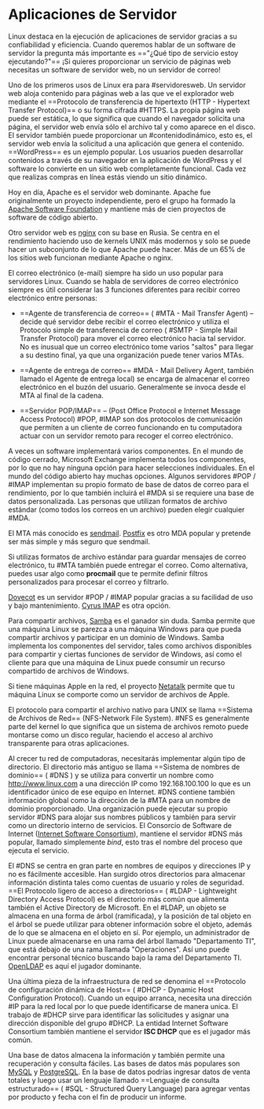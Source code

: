 # Aplicaciones de Servidor
Linux destaca en la ejecución de aplicaciones de servidor gracias a su confiabilidad y eficiencia. Cuando queremos hablar de un software de servidor la pregunta más importante es =="¿Qué tipo de servicio estoy ejecutando?"== ¡Si quieres proporcionar un servicio de páginas web necesitas un software de servidor web, no un servidor de correo!

Uno de los primeros usos de Linux era para #servidoresweb. Un servidor web aloja contenido para páginas web a las que ve el explorador web mediante el ==Protocolo de transferencia de hipertexto (HTTP - Hypertext Transfer Protocol)== o su forma cifrada #HTTPS. La propia página web puede ser estática, lo que significa que cuando el navegador solicita una página, el servidor web envía sólo el archivo tal y como aparece en el disco. El servidor también puede proporcionar un #contenidodinámico, esto es, el servidor web envía la solicitud a una aplicación que genera el contenido. ==WordPress== es un ejemplo popular. Los usuarios pueden desarrollar contenidos a través de su navegador en la aplicación de WordPress y el software lo convierte en un sitio web completamente funcional. Cada vez que realizas compras en línea estás viendo un sitio dinámico.

Hoy en día, Apache es el servidor web dominante. Apache fue originalmente un proyecto independiente, pero el grupo ha formado la [Apache Software Foundation](http://apache.org/) y mantiene más de cien proyectos de software de código abierto.

Otro servidor web es [nginx](http://nginx.org/) con su base en Rusia. Se centra en el rendimiento haciendo uso de kernels UNIX más modernos y solo se puede hacer un subconjunto de lo que Apache puede hacer. Más de un 65% de los sitios web funcionan mediante Apache o nginx.

El correo electrónico (e-mail) siempre ha sido un uso popular para servidores Linux. Cuando se habla de servidores de correo electrónico siempre es útil considerar las 3 funciones diferentes para recibir correo electrónico entre personas:

- ==Agente de transferencia de correo== ( #MTA - Mail Transfer Agent) – decide qué servidor debe recibir el correo electrónico y utiliza el Protocolo simple de transferencia de correo ( #SMTP - Simple Mail Transfer Protocol) para mover el correo electrónico hacia tal servidor. No es inusual que un correo electrónico tome varios "saltos" para llegar a su destino final, ya que una organización puede tener varios MTAs.

- ==Agente de entrega de correo== #MDA - Mail Delivery Agent, también llamado el Agente de entrega local) se encarga de almacenar el correo electrónico en el buzón del usuario. Generalmente se invoca desde el MTA al final de la cadena.

- ==Servidor POP/IMAP== – (Post Office Protocol e Internet Message Access Protocol) #POP, #IMAP son dos protocolos de comunicación que permiten a un cliente de correo funcionando en tu computadora actuar con un servidor remoto para recoger el correo electrónico.

A veces un software implementará varios componentes. En el mundo de código cerrado, Microsoft Exchange implementa todos los componentes, por lo que no hay ninguna opción para hacer selecciones individuales. En el mundo del código abierto hay muchas opciones. Algunos servidores #POP / #IMAP implementan su propio formato de base de datos de correo para el rendimiento, por lo que también incluirá el #MDA si se requiere una base de datos personalizada. Las personas que utilizan formatos de archivo estándar (como todos los correos en un archivo) pueden elegir cualquier #MDA.

El MTA más conocido es [sendmail](https://www.proofpoint.com/us/products/email-protection/open-source-email-solution). [Postfix](http://www.postfix.org/) es otro MDA popular y pretende ser más simple y más seguro que sendmail.

Si utilizas formatos de archivo estándar para guardar mensajes de correo electrónico, tu #MTA también puede entregar el correo. Como alternativa, puedes usar algo como **procmail** que te permite definir filtros personalizados para procesar el correo y filtrarlo.

[Dovecot](https://dovecot.org/) es un servidor #POP / #IMAP popular gracias a su facilidad de uso y bajo mantenimiento. [Cyrus IMAP](http://cyrusimap.web.cmu.edu/) es otra opción.

Para compartir archivos, [Samba](https://www.samba.org/) es el ganador sin duda. Samba permite que una máquina Linux se parezca a una máquina Windows para que pueda compartir archivos y participar en un dominio de Windows. Samba implementa los componentes del servidor, tales como archivos disponibles para compartir y ciertas funciones de servidor de Windows, así como el cliente para que una máquina de Linux puede consumir un recurso compartido de archivos de Windows.

Si tiene máquinas Apple en la red, el proyecto [Netatalk](http://netatalk.sourceforge.net/) permite que tu máquina Linux se comporte como un servidor de archivos de Apple.

El protocolo para compartir el archivo nativo para UNIX se llama ==Sistema de Archivos de Red== (NFS-Network File System). #NFS es generalmente parte del kernel lo que significa que un sistema de archivos remoto puede montarse como un disco regular, haciendo el acceso al archivo transparente para otras aplicaciones.

Al crecer tu red de computadoras, necesitarás implementar algún tipo de directorio. El directorio más antiguo se llama ==Sistema de nombres de dominio== ( #DNS ) y se utiliza para convertir un nombre como http://www.linux.com a una dirección IP como 192.168.100.100 lo que es un identificador único de ese equipo en Internet. #DNS contiene también información global como la dirección de la #MTA para un nombre de dominio proporcionado. Una organización puede ejecutar su propio servidor #DNS para alojar sus nombres públicos y también para servir como un directorio interno de servicios. El Consorcio de Software de Internet ([Internet Software Consortium](http://www.isc.org/)), mantiene el servidor #DNS más popular, llamado simplemente _bind_, esto tras el nombre del proceso que ejecuta el servicio.

El #DNS se centra en gran parte en nombres de equipos y direcciones IP y no es fácilmente accesible. Han surgido otros directorios para almacenar información distinta tales como cuentas de usuario y roles de seguridad. ==El Protocolo ligero de acceso a directorios== ( #LDAP - Lightweight Directory Access Protocol) es el directorio más común que alimenta también el Active Directory de Microsoft. En el #LDAP, un objeto se almacena en una forma de árbol (ramificada), y la posición de tal objeto en el árbol se puede utilizar para obtener información sobre el objeto, además de lo que se almacena en el objeto en sí. Por ejemplo, un administrador de Linux puede almacenarse en una rama del árbol llamado "Departamento TI", que está debajo de una rama llamada "Operaciones". Así uno puede encontrar personal técnico buscando bajo la rama del Departamento TI. [OpenLDAP](https://www.openldap.org/) es aquí el jugador dominante.

Una última pieza de la infraestructura de red se denomina el ==Protocolo de configuración dinámica de Host== ( #DHCP - Dynamic Host Configuration Protocol). Cuando un equipo arranca, necesita una dirección #IP para la red local por lo que puede identificarse de manera unica. El trabajo de #DHCP sirve para identificar las solicitudes y asignar una dirección disponible del grupo #DHCP. La entidad Internet Software Consortium también mantiene el servidor **ISC DHCP** que es el jugador más común.

Una base de datos almacena la información y también permite una recuperación y consulta fáciles. Las bases de datos más populares son [MySQL](https://dev.mysql.com/) y [PostgreSQL](https://www.postgresql.org/). En la base de datos podrías ingresar datos de venta totales y luego usar un lenguaje llamado ==Lenguaje de consulta estructurado== ( #SQL - Structured Query Language) para agregar ventas por producto y fecha con el fin de producir un informe.